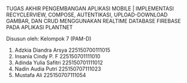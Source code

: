 TUGAS AKHIR PENGEMBANGAN APLIKASI MOBILE | 
IMPLEMENTASI RECYCLERVIEW, COMPOSE, AUTENTIKASI, UPLOAD-DOWNLOAD GAMBAR, DAN CRUD MENGGUNAKAN REALTIME DATABASE FIREBASE PADA APLIKASI PLANTNET

Disusun oleh:
Kelompok 7 (PAM-D)
1. Adzkia Diandra Arsya 		225150700111015
2. Insania Cindy P. F			  225150701111010
3. Adinda Yulia Safitri			225150701111012
4. Nadin Audia Putri			  225150707111023
5. Mustafa Ali				      225150707111054
